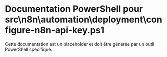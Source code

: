 # Documentation PowerShell pour src\n8n\automation\deployment\configure-n8n-api-key.ps1

Cette documentation est un placeholder et doit être générée par un outil PowerShell spécifique.
